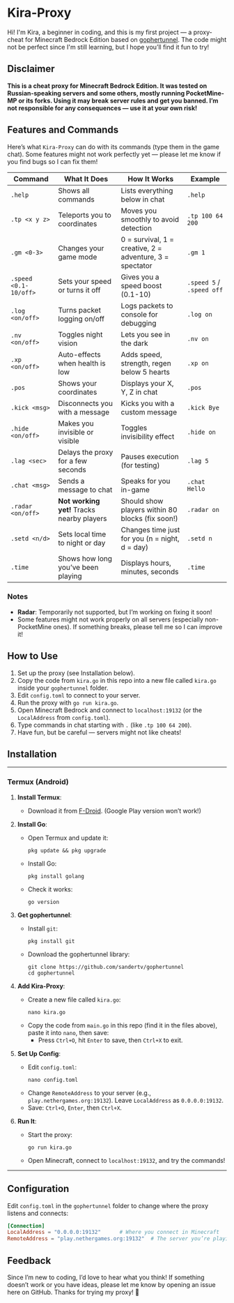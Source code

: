 # Kira-Proxy

Hi! I'm Kira, a beginner in coding, and this is my first project — a proxy-cheat for Minecraft Bedrock Edition based on [gophertunnel](https://github.com/sandertv/gophertunnel). The code might not be perfect since I'm still learning, but I hope you’ll find it fun to try! 

## Disclaimer
**This is a cheat proxy for Minecraft Bedrock Edition. It was tested on Russian-speaking servers and some others, mostly running PocketMine-MP or its forks. Using it may break server rules and get you banned. I’m not responsible for any consequences — use it at your own risk!**

## Features and Commands
Here’s what `Kira-Proxy` can do with its commands (type them in the game chat). Some features might not work perfectly yet — please let me know if you find bugs so I can fix them!

| Command            | What It Does                              | How It Works                          | Example             |
|--------------------|-------------------------------------------|---------------------------------------|---------------------|
| `.help`            | Shows all commands                       | Lists everything below in chat        | `.help`            |
| `.tp <x y z>`      | Teleports you to coordinates             | Moves you smoothly to avoid detection | `.tp 100 64 200`  |
| `.gm <0-3>`        | Changes your game mode                   | 0 = survival, 1 = creative, 2 = adventure, 3 = spectator | `.gm 1` |
| `.speed <0.1-10/off>` | Sets your speed or turns it off       | Gives you a speed boost (0.1-10)      | `.speed 5` / `.speed off` |
| `.log <on/off>`    | Turns packet logging on/off              | Logs packets to console for debugging | `.log on`         |
| `.nv <on/off>`     | Toggles night vision                     | Lets you see in the dark              | `.nv on`          |
| `.xp <on/off>`     | Auto-effects when health is low          | Adds speed, strength, regen below 5 hearts | `.xp on`    |
| `.pos`             | Shows your coordinates                   | Displays your X, Y, Z in chat         | `.pos`            |
| `.kick <msg>`      | Disconnects you with a message           | Kicks you with a custom message       | `.kick Bye`       |
| `.hide <on/off>`   | Makes you invisible or visible           | Toggles invisibility effect           | `.hide on`        |
| `.lag <sec>`       | Delays the proxy for a few seconds       | Pauses execution (for testing)        | `.lag 5`          |
| `.chat <msg>`      | Sends a message to chat                  | Speaks for you in-game                | `.chat Hello`     |
| `.radar <on/off>`  | **Not working yet!** Tracks nearby players | Should show players within 80 blocks (fix soon!) | `.radar on` |
| `.setd <n/d>`      | Sets local time to night or day          | Changes time just for you (n = night, d = day) | `.setd n` |
| `.time`            | Shows how long you’ve been playing       | Displays hours, minutes, seconds      | `.time`           |

### Notes
- **Radar**: Temporarily not supported, but I’m working on fixing it soon!
- Some features might not work properly on all servers (especially non-PocketMine ones). If something breaks, please tell me so I can improve it!

## How to Use
1. Set up the proxy (see Installation below).
2. Copy the code from `kira.go` in this repo into a new file called `kira.go` inside your `gophertunnel` folder.
3. Edit `config.toml` to connect to your server.
4. Run the proxy with `go run kira.go`.
5. Open Minecraft Bedrock and connect to `localhost:19132` (or the `LocalAddress` from `config.toml`).
6. Type commands in chat starting with `.` (like `.tp 100 64 200`).
7. Have fun, but be careful — servers might not like cheats!

## Installation

---

### Termux (Android)
1. **Install Termux**:
   - Download it from [F-Droid](https://f-droid.org/packages/com.termux/). (Google Play version won’t work!)

2. **Install Go**:
   - Open Termux and update it:
     ```
     pkg update && pkg upgrade
     ```
   - Install Go:
     ```
     pkg install golang
     ```
   - Check it works:
     ```
     go version
     ```

3. **Get gophertunnel**:
   - Install `git`:
     ```
     pkg install git
     ```
   - Download the gophertunnel library:
     ```
     git clone https://github.com/sandertv/gophertunnel
     cd gophertunnel
     ```

4. **Add Kira-Proxy**:
   - Create a new file called `kira.go`:
     ```
     nano kira.go
     ```
   - Copy the code from `main.go` in this repo (find it in the files above), paste it into `nano`, then save:
     - Press `Ctrl+O`, hit `Enter` to save, then `Ctrl+X` to exit.

5. **Set Up Config**:
   - Edit `config.toml`:
     ```
     nano config.toml
     ```
   - Change `RemoteAddress` to your server (e.g., `play.nethergames.org:19132`). Leave `LocalAddress` as `0.0.0.0:19132`.
   - Save: `Ctrl+O`, `Enter`, then `Ctrl+X`.

6. **Run It**:
   - Start the proxy:
     ```
     go run kira.go
     ```
   - Open Minecraft, connect to `localhost:19132`, and try the commands!

---


## Configuration
Edit `config.toml` in the `gophertunnel` folder to change where the proxy listens and connects:
```toml
[Connection]
LocalAddress = "0.0.0.0:19132"      # Where you connect in Minecraft
RemoteAddress = "play.nethergames.org:19132"  # The server you’re playing on
```

## Feedback
Since I’m new to coding, I’d love to hear what you think! If something doesn’t work or you have ideas, please let me know by opening an issue here on GitHub. Thanks for trying my proxy! 💜

